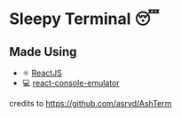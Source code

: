 # Sleepy Terminal 😴

## Made Using

- ⚛ [ReactJS](https://reactjs.org/)
- 💻 [react-console-emulator](https://github.com/linuswillner/react-console-emulator)

credits to https://github.com/asrvd/AshTerm
